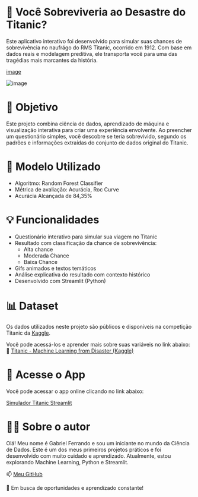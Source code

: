 # 🚢 Você Sobreviveria ao Desastre do Titanic?

Este aplicativo interativo foi desenvolvido para simular suas chances de sobrevivência no naufrágo do RMS Titanic, ocorrido em 1912. Com base em dados reais e modelagem preditiva, ele transporta você para uma das tragédias mais marcantes da história. 

 [image](https://github.com/user-attachments/assets/34d16cf8-4086-4933-9b19-57628b6cc10c)
 
 ![image](https://github.com/user-attachments/assets/ee6f74e2-3e75-4297-9f44-5b201c969e6f)

# 📌 Objetivo

Este projeto combina ciência de dados, aprendizado de máquina e visualização interativa para criar uma experiência envolvente. Ao preencher um questionário simples, você descobre se teria sobrevivido, segundo os padrões e informações extraídas do conjunto de dados original do Titanic. 

# 🧠 Modelo Utilizado

  * Algoritmo: Random Forest Classifier
  * Métrica de avaliação: Acurácia, Roc Curve
  * Acurácia Alcançada de 84,35%

# 💡 Funcionalidades

  * Questionário interativo para simular sua viagem no Titanic
  * Resultado com classificação da chance de sobrevivência:
     * Alta chance
     * Moderada Chance
     * Baixa Chance
  *  Gifs animados e textos temáticos
  *  Análise explicativa do resultado com contexto histórico
  *  Desenvolvido com Streamlit (Python)
    
# 📊 Dataset

Os dados utilizados neste projeto são públicos e disponíveis na competição Titanic da  [Kaggle](https://www.kaggle.com/competitions/titanic).

Você pode acessá-los e aprender mais sobre suas variáveis no link abaixo:
🔗 [Titanic - Machine Learning from Disaster (Kaggle)](https://www.kaggle.com/competitions/titanic)

# 🚀 Acesse o App

Você pode acessar o app online clicando no link abaixo:

[Simulador Titanic Streamlit](https://ml-titanic.streamlit.app/)

# 👨‍💻 Sobre o autor

Olá! Meu nome é Gabriel Ferrando e sou um iniciante no mundo da Ciência de Dados.
Este é um dos meus primeiros projetos práticos e foi desenvolvido com muito cuidado e aprendizado.
Atualmente, estou explorando Machine Learning, Python e Streamlit.

📫 [Meu GitHub](https://github.com/GabrielFerrando)

💼 Em busca de oportunidades e aprendizado constante!
